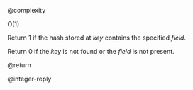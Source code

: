 @complexity

O(1)


Return 1 if the hash stored at _key_ contains the specified _field_.

Return 0 if the _key_ is not found or the _field_ is not present.

@return

@integer-reply



[1]: /p/redis/wiki/ReplyTypes

